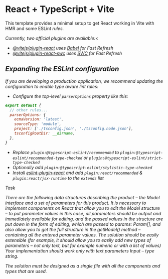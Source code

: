 # React + TypeScript + Vite

This template provides a minimal setup to get React working in Vite with HMR and some ESLint <i>rules.</i>

<i>Currently, two official plugins are available:<

- [@vitejs/plugin-react](https://github.com/vitejs/vite-plugin-react/blob/main/packages/plugin-react/README.md) uses [Babel](https://babeljs.io/) for Fast Refresh
- [@vitejs/plugin-react-swc](https://github.com/vitejs/vite-plugin-react-swc) uses [SWC](https://swc.rs/) for Fast Refresh

## Expanding the ESLint configuration

If you are developing a production application, we recommend updating the configuration to enable type aware lint <i>rules:</i>

- Configure the top-level `parserOptions` property like this:

```js
export default {
  // other rules...
  parserOptions: {
    ecmaVersion: 'latest',
    sourceType: 'module',
    project: ['./tsconfig.json', './tsconfig.node.json'],
    tsconfigRootDir: __dirname,
  },
}
```

- Replace `plugin:@typescript-eslint/recommended` to `plugin:@typescript-eslint/recommended-type-checked` or `plugin:@typescript-eslint/strict-type-checked`
- Optionally add `plugin:@typescript-eslint/stylistic-type-checked`
- Install [eslint-plugin-react](https://github.com/jsx-eslint/eslint-plugin-react) and add `plugin:react/recommended` & `plugin:react/jsx-runtime` to the `extends` list

<p>Task</p>
There are the following data structures describing the product – the Model interface and a set of parameters for this product. It is necessary to implement components on React that allow you to edit the Model structure – to put parameter values in this case, all parameters should be output and immediately available for editing, and the passed values in the structure are put down in the form of editing, which are passed to params: Param[], and also allow you to get the full structure in the getModel() method – containing all the entered parameter values. The solution should be easily extensible (for example, it should allow you to easily add new types of parameters – not only text, but for example numeric or with a list of values) Your implementation should work only with text parameters Input – type string.

The solution must be designed as a single file with all the components and types that are used.
